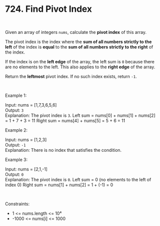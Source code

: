 # 724. Find Pivot Index

<br>  

Given an array of integers `nums`, calculate the **pivot index** of this array.

The pivot index is the index where the **sum of all numbers strictly to the left** of the index is **equal** to the **sum of all numbers strictly to the right** of the index.

If the index is on the **left edge** of the array, the left sum is `0` because there are no elements to the left.
This also applies to the **right edge** of the array.

Return the **leftmost** pivot index.
If no such index exists, return `-1`.

<br>  

Example 1:

Input: nums = \[1,7,3,6,5,6] <br>
Output: `3` <br>
Explanation:
The pivot index is `3`.
Left sum = nums\[0] + nums\[1] + nums\[2] = 1 + 7 + 3 = 11
Right sum = nums\[4] + nums\[5] = 5 + 6 = 11

Example 2:

Input: nums = \[1,2,3] <br>
Output: `-1` <br>
Explanation:
There is no index that satisfies the condition.

Example 3:

Input: nums = \[2,1,-1] <br>
Output: `0` <br>
Explanation:
The pivot index is `0`.
Left sum = 0 (no elements to the left of index 0)
Right sum = nums\[1] + nums\[2] = 1 + (-1) = 0

<br>  

Constraints:

* 1 <= nums.length <= 10⁴
* -1000 <= nums\[i] <= 1000